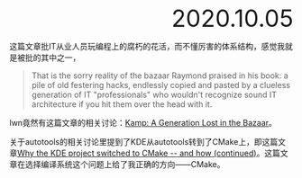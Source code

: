 <div style="text-align:right; font-size:3em;">2020.10.05</div>

这篇文章批IT从业人员玩编程上的腐朽的花活，而不懂厉害的体系结构，感觉我就是被批的其中之一，

> That is the sorry reality of the bazaar Raymond praised in his book: a pile of old festering hacks, endlessly copied and pasted by a clueless generation of IT "professionals" who wouldn't recognize sound IT architecture if you hit them over the head with it.

lwn竟然有这篇文章的相关讨论：[Kamp: A Generation Lost in the Bazaar](https://lwn.net/Articles/512422/)。

关于autotools的相关讨论里提到了KDE从autotools转到了CMake上，即这篇文章[Why the KDE project switched to CMake -- and how (continued)](https://lwn.net/Articles/188693/)。这篇文章在选择编译系统这个问题上给了我正确的方向——CMake。
